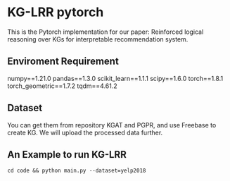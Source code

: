 # KG-LRR pytorch
This is the Pytorch implementation for our paper: Reinforced logical reasoning over KGs for interpretable recommendation system.

## Enviroment Requirement
numpy==1.21.0
pandas==1.3.0
scikit_learn==1.1.1
scipy==1.6.0
torch==1.8.1
torch_geometric==1.7.2
tqdm==4.61.2

## Dataset
You can get them from repository KGAT and PGPR, and use Freebase to create KG.
We will upload the processed data further.

## An Example to run KG-LRR
` cd code && python main.py --dataset=yelp2018 `

